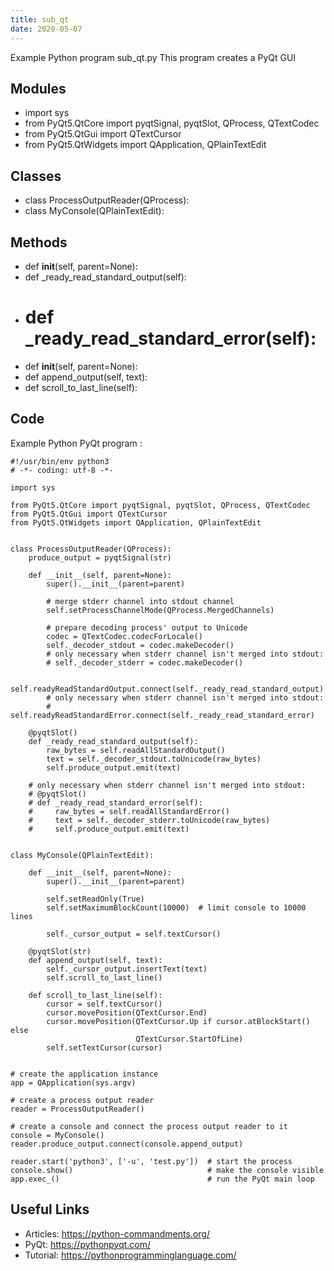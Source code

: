 ```yaml
---
title: sub_qt
date: 2020-05-07
---
```

Example Python program sub_qt.py
This program creates a PyQt GUI

## Modules

* import sys
* from PyQt5.QtCore import pyqtSignal, pyqtSlot, QProcess, QTextCodec
* from PyQt5.QtGui import QTextCursor
* from PyQt5.QtWidgets import QApplication, QPlainTextEdit

## Classes

* class ProcessOutputReader(QProcess):
* class MyConsole(QPlainTextEdit):

## Methods

* def __init__(self, parent=None):
* def _ready_read_standard_output(self):
* # def _ready_read_standard_error(self):
* def __init__(self, parent=None):
* def append_output(self, text):
* def scroll_to_last_line(self):

## Code

Example Python PyQt program :

    #!/usr/bin/env python3
    # -*- coding: utf-8 -*-
    
    import sys
    
    from PyQt5.QtCore import pyqtSignal, pyqtSlot, QProcess, QTextCodec
    from PyQt5.QtGui import QTextCursor
    from PyQt5.QtWidgets import QApplication, QPlainTextEdit
    
    
    class ProcessOutputReader(QProcess):
        produce_output = pyqtSignal(str)
    
        def __init__(self, parent=None):
            super().__init__(parent=parent)
    
            # merge stderr channel into stdout channel
            self.setProcessChannelMode(QProcess.MergedChannels)
    
            # prepare decoding process' output to Unicode
            codec = QTextCodec.codecForLocale()
            self._decoder_stdout = codec.makeDecoder()
            # only necessary when stderr channel isn't merged into stdout:
            # self._decoder_stderr = codec.makeDecoder()
    
            self.readyReadStandardOutput.connect(self._ready_read_standard_output)
            # only necessary when stderr channel isn't merged into stdout:
            # self.readyReadStandardError.connect(self._ready_read_standard_error)
    
        @pyqtSlot()
        def _ready_read_standard_output(self):
            raw_bytes = self.readAllStandardOutput()
            text = self._decoder_stdout.toUnicode(raw_bytes)
            self.produce_output.emit(text)
    
        # only necessary when stderr channel isn't merged into stdout:
        # @pyqtSlot()
        # def _ready_read_standard_error(self):
        #     raw_bytes = self.readAllStandardError()
        #     text = self._decoder_stderr.toUnicode(raw_bytes)
        #     self.produce_output.emit(text)
    
    
    class MyConsole(QPlainTextEdit):
    
        def __init__(self, parent=None):
            super().__init__(parent=parent)
    
            self.setReadOnly(True)
            self.setMaximumBlockCount(10000)  # limit console to 10000 lines
    
            self._cursor_output = self.textCursor()
    
        @pyqtSlot(str)
        def append_output(self, text):
            self._cursor_output.insertText(text)
            self.scroll_to_last_line()
    
        def scroll_to_last_line(self):
            cursor = self.textCursor()
            cursor.movePosition(QTextCursor.End)
            cursor.movePosition(QTextCursor.Up if cursor.atBlockStart() else
                                QTextCursor.StartOfLine)
            self.setTextCursor(cursor)
    
    
    # create the application instance
    app = QApplication(sys.argv)
    
    # create a process output reader
    reader = ProcessOutputReader()
    
    # create a console and connect the process output reader to it
    console = MyConsole()
    reader.produce_output.connect(console.append_output)
    
    reader.start('python3', ['-u', 'test.py'])  # start the process
    console.show()                              # make the console visible
    app.exec_()                                 # run the PyQt main loop
    

## Useful Links

- Articles: https://python-commandments.org/
- PyQt: https://pythonpyqt.com/
- Tutorial: https://pythonprogramminglanguage.com/
